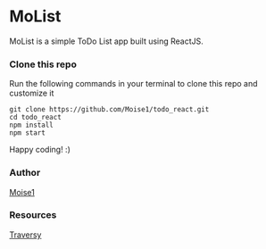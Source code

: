 # MoList 

MoList is a simple ToDo List app built using ReactJS. 

### Clone this repo 
Run the following commands in your terminal to clone this repo and customize it 

```
git clone https://github.com/Moise1/todo_react.git 
cd todo_react 
npm install 
npm start
``` 

Happy coding!  :)

### Author 
[Moise1](https://github.com/Moise1) 

### Resources 
[Traversy](https://www.youtube.com/watch?v=sBws8MSXN7A)